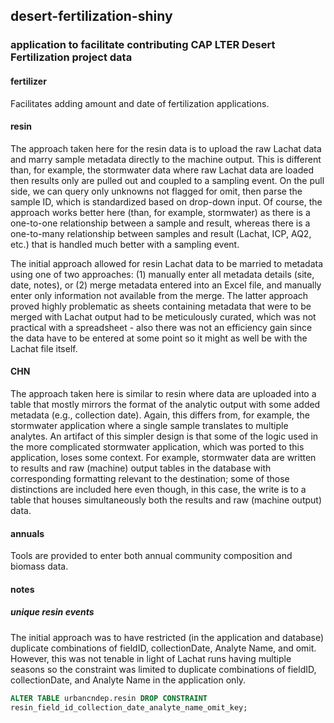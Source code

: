 ## desert-fertilization-shiny

### application to facilitate contributing CAP LTER Desert Fertilization project data

#### fertilizer

Facilitates adding amount and date of fertilization applications.


#### resin

The approach taken here for the resin data is to upload the raw Lachat data and marry sample metadata directly to the machine output. This is different than, for example, the stormwater data where raw Lachat data are loaded then results only are pulled out and coupled to a sampling event. On the pull side, we can query only unknowns not flagged for omit, then parse the sample ID, which is standardized based on drop-down input. Of course, the approach works better here (than, for example, stormwater) as there is a one-to-one relationship between a sample and result, whereas there is a one-to-many relationship between samples and result (Lachat, ICP, AQ2, etc.) that is handled much better with a sampling event.

The initial approach allowed for resin Lachat data to be married to metadata using one of two approaches: (1) manually enter all metadata details (site, date, notes), or (2) merge metadata entered into an Excel file, and manually enter only information not available from the merge. The latter approach proved highly problematic as sheets containing metadata that were to be merged with Lachat output had to be meticulously curated, which was not practical with a spreadsheet - also there was not an efficiency gain since the data have to be entered at some point so it might as well be with the Lachat file itself.


#### CHN

The approach taken here is similar to resin where data are uploaded into a table that mostly mirrors the format of the analytic output with some added metadata (e.g., collection date). Again, this differs from, for example, the stormwater application where a single sample translates to multiple analytes. An artifact of this simpler design is that some of the logic used in the more complicated stormwater application, which was ported to this application, loses some context. For example, stormwater data are written to results and raw (machine) output tables in the database with corresponding formatting relevant to the destination; some of those distinctions are included here even though, in this case, the write is to a table that houses simultaneously both the results and raw (machine output) data.


#### annuals

Tools are provided to enter both annual community composition and biomass data.


#### notes

##### unique resin events

The initial approach was to have restricted (in the application and database) duplicate combinations of fieldID, collectionDate, Analyte Name, and omit. However, this was not tenable in light of Lachat runs having multiple seasons so the constraint was limited to duplicate combinations of fieldID, collectionDate, and Analyte Name in the application only.

```sql
ALTER TABLE urbancndep.resin DROP CONSTRAINT
resin_field_id_collection_date_analyte_name_omit_key;
```

